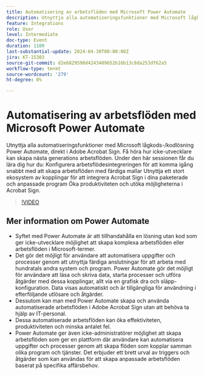 ```yaml
---
title: Automatisering av arbetsflöden med Microsoft Power Automate
description: Utnyttja alla automatiseringsfunktioner med Microsoft lågkods-/kodlösning Power Automate, direkt i Adobe Acrobat Sign.
feature: Integrations
role: User
level: Intermediate
doc-type: Event
duration: 1109
last-substantial-update: 2024-04-30T00:00:00Z
jira: KT-15303
source-git-commit: d2e6829590d4243409652b16b13c8da253df62a5
workflow-type: tm+mt
source-wordcount: '279'
ht-degree: 0%

---
```



# Automatisering av arbetsflöden med Microsoft Power Automate

Utnyttja alla automatiseringsfunktioner med Microsoft lågkods-/kodlösning Power Automate, direkt i Adobe Acrobat Sign. Få höra hur icke-utvecklare kan skapa nästa generations arbetsflöden. Under den här sessionen får du lära dig hur du: Konfigurera arbetsflödesintegreringen för att komma igång snabbt med att skapa arbetsflöden med färdiga mallar Utnyttja ett stort ekosystem av kopplingar för att integrera Acrobat Sign i dina paketerade och anpassade program Öka produktiviteten och utöka möjligheterna i Acrobat Sign.

>[!VIDEO](https://video.tv.adobe.com/v/3428194/?learn=on)

## Mer information om Power Automate

* Syftet med Power Automate är att tillhandahålla en lösning utan kod som ger icke-utvecklare möjlighet att skapa komplexa arbetsflöden eller arbetsflöden i Microsoft-termer.
* Det gör det möjligt för användare att automatisera uppgifter och processer genom att utnyttja färdiga anslutningar för att arbeta med hundratals andra system och program. Power Automate gör det möjligt för användare att läsa och skriva data, starta processer och utföra åtgärder med dessa kopplingar, allt via en grafisk dra och släpp-konfiguration. Data visas automatiskt och är tillgängliga för användning i efterföljande utlösare och åtgärder.
* Dessutom kan man med Power Automate skapa och använda automatiserade arbetsflöden i Adobe Acrobat Sign utan att behöva ta hjälp av IT-personal.
* Dessa automatiserade arbetsflöden kan öka effektiviteten, produktiviteten och minska antalet fel.
* Power Automate ger även icke-administratörer möjlighet att skapa arbetsflöden som ger en plattform där användare kan automatisera uppgifter och processer genom att skapa flöden som kopplar samman olika program och tjänster. Det erbjuder ett brett urval av triggers och åtgärder som kan användas för att skapa anpassade arbetsflöden baserat på specifika affärsbehov.


